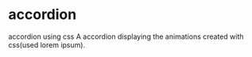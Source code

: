 # accordion
accordion using css
A accordion displaying the animations created with css(used lorem ipsum).
